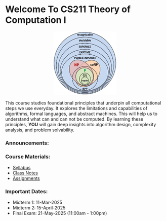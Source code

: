 # Welcome To CS211 Theory of Computation I

<p align="center">
  <img src="Complexity-classes-diagram.jpg" alt="Language Classes" width="200" height="200">
</p>

This course studies foundational principles that underpin all computational steps we use everyday. It explores the limitations and capabilities of algorithms, formal languages, and abstract machines. This will help us to understand what can and can not be computed. By learning these principles, **YOU** will gain deep insights into algorithm design, complexity analysis, and problem solvability. 



### Announcements:


### Course Materials:
- [Syllabus](Syllabus.md)
- [Class Notes](Class_notes)
- [Assignments](Assignments)

### Important Dates: 
- Midterm 1: 11-Mar-2025 
- Midterm 2: 15-April-2025 
- Final Exam: 21-May-2025 (11:00am - 1:00pm) 
